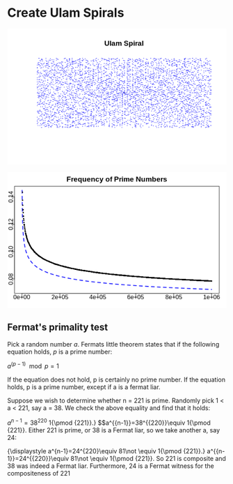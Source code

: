 

# Create Ulam Spirals




![Ulam Spiral](ulam.png)

![Frequency](freq.png)


## Fermat's primality test

Pick a random number $a$. Fermats little theorem states that if the following equation holds, $p$ is a prime number:

$a^(p-1) \mod p = 1$

If the equation does not hold, p is certainly no prime number. If the equation holds, p is a prime number, except if a is a fermat liar.

Suppose we wish to determine whether n = 221 is prime. Randomly pick 1 < a < 221, say a = 38. We check the above equality and find that it holds:



$a^{n-1}=38^{220}$ 1{\pmod {221}}.} 
$$a^{{n-1}}=38^{{220}}\equiv 1{\pmod  {221}}.
Either 221 is prime, or 38 is a Fermat liar, so we take another a, say 24:

{\displaystyle a^{n-1}=24^{220}\equiv 81\not \equiv 1{\pmod {221}}.} a^{{n-1}}=24^{{220}}\equiv 81\not \equiv 1{\pmod  {221}}.
So 221 is composite and 38 was indeed a Fermat liar. Furthermore, 24 is a Fermat witness for the compositeness of 221